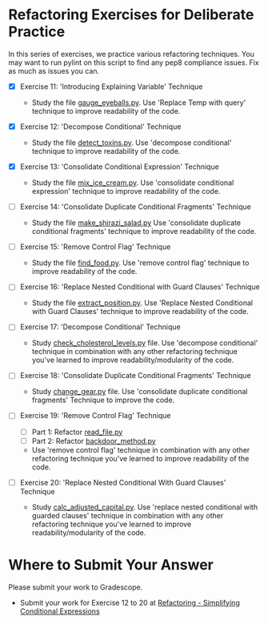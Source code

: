 # Refactoring Exercises for Deliberate Practice

In this series of exercises, we practice various refactoring techniques. You may want to run pylint on this script to find any pep8 compliance issues. Fix as much as issues you can.

- [x] Exercise 11: 'Introducing Explaining Variable' Technique

  - Study the file [gauge_eyeballs.py](gauge_eyeballs.py). Use 'Replace Temp with query' technique to improve readability of the code.

- [x] Exercise 12: 'Decompose Conditional' Technique

  - Study the file [detect_toxins.py](detect_toxins.py). Use 'decompose conditional' technique to improve readability of the code.

- [x] Exercise 13: 'Consolidate Conditional Expression' Technique

  - Study the file [mix_ice_cream.py](mix_ice_cream.py). Use 'consolidate conditional expression' technique to improve readability of the code.

- [ ] Exercise 14: 'Consolidate Duplicate Conditional Fragments' Technique

  - Study the file [make_shirazi_salad.py](make_shirazi_salad.py) Use 'consolidate duplicate conditional fragments' technique to improve readability of the code.

- [ ] Exercise 15: 'Remove Control Flag' Technique

  - Study the file [find_food.py](find_food.py). Use 'remove control flag' technique to improve readability of the code.

- [ ] Exercise 16: 'Replace Nested Conditional with Guard Clauses' Technique

  - Study the file [extract_position.py](extract_position.py). Use 'Replace Nested Conditional with Guard Clauses' technique to improve readability of the code.

- [ ] Exercise 17: 'Decompose Conditional' Technique

  - Study [check_cholesterol_levels.py](check_cholesterol_levels.py) file. Use 'decompose conditional' technique in combination with any other refactoring technique you've learned to improve readability/modularity of the code.

- [ ] Exercise 18: 'Consolidate Duplicate Conditional Fragments' Technique

  - Study [change_gear.py](change_gear.py) file. Use 'consolidate duplicate conditional fragments' Technique to improve the code.

- [ ] Exercise 19: 'Remove Control Flag' Technique

  - [ ] Part 1: Refactor [read_file.py](read_file.py)
  - [ ] Part 2: Refactor [backdoor_method.py](backdoor_method.py)
  - Use 'remove control flag' technique in combination with any other refactoring technique you've learned to improve readability of the code.

- [ ] Exercise 20: 'Replace Nested Conditional With Guard Clauses' Technique
  - Study [calc_adjusted_capital.py](calc_adjusted_capital.py). Use 'replace nested conditional with guarded clauses' technique in combination with any other refactoring technique you've learned to improve readability/modularity of the code.

# Where to Submit Your Answer

Please submit your work to Gradescope.

- Submit your work for Exercise 12 to 20 at [Refactoring - Simplifying Conditional Expressions](https://www.gradescope.com/courses/206382/assignments/1013900)
